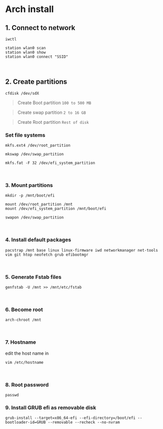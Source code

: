 # Arch install

## 1. Connect to network

```
iwctl
```

```
station wlan0 scan
station wlan0 show
station wlan0 connect "SSID"
```

<br/>

## 2. Create partitions

```
cfdisk /dev/sdX
```

> Create Boot partition `100 to 500 MB`

> Create swap partition `2 to 16 GB`

> Create Root partition `Rest of disk`

### Set file systems

```
mkfs.ext4 /dev/root_partition
```

```
mkswap /dev/swap_partition
```

```
mkfs.fat -F 32 /dev/efi_system_partition
```

<br/>

### 3. Mount partitions

```
mkdir -p /mnt/boot/efi

mount /dev/root_partition /mnt
mount /dev/efi_system_partition /mnt/boot/efi
```

```
swapon /dev/swap_partition
```

<br/>

### 4. Install default packages

```
pacstrap /mnt base linux linux-firmware iwd networkmanager net-tools vim git htop neofetch grub efibootmgr
```

<br/>

### 5. Generate Fstab files

```
genfstab -U /mnt >> /mnt/etc/fstab
```

<br/>

### 6. Become root

```
arch-chroot /mnt
```

<br/>

### 7. Hostname

edit the host name in

```
vim /etc/hostname
```

<br/>

### 8. Root password

```
passwd
```

### 9. Install GRUB efi as removable disk

```
grub-install --target=x86_64-efi --efi-directory=/boot/efi --bootloader-id=GRUB --removable --recheck --no-nvram
```
